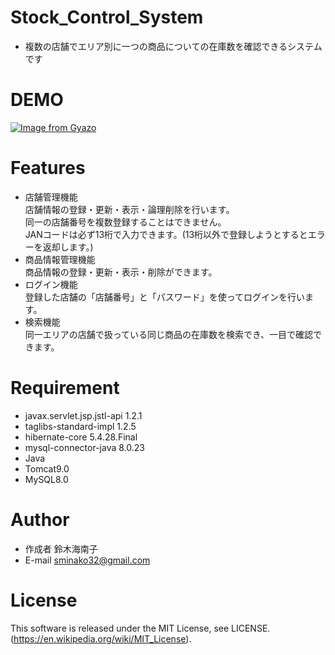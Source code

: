 # Stock_Control_System

* 複数の店舗でエリア別に一つの商品についての在庫数を確認できるシステムです

# DEMO
[![Image from Gyazo](https://i.gyazo.com/119b035afcc2cbe4cac22f959f6031a2.gif)](https://gyazo.com/119b035afcc2cbe4cac22f959f6031a2)


# Features

* 店舗管理機能<br>
店舗情報の登録・更新・表示・論理削除を行います。<br>
同一の店舗番号を複数登録することはできません。<br>
 JANコードは必ず13桁で入力できます。(13桁以外で登録しようとするとエラーを返却します。)<br>
* 商品情報管理機能<br>
商品情報の登録・更新・表示・削除ができます。<br>
* ログイン機能<br>
登録した店舗の「店舗番号」と「パスワード」を使ってログインを行います。<br>
* 検索機能<br>
同一エリアの店舗で扱っている同じ商品の在庫数を検索でき、一目で確認できます。


# Requirement

* javax.servlet.jsp.jstl-api 1.2.1
* taglibs-standard-impl 1.2.5
* hibernate-core 5.4.28.Final
* mysql-connector-java 8.0.23
* Java
* Tomcat9.0
* MySQL8.0

# Author

* 作成者
鈴木海南子
* E-mail
sminako32@gmail.com

# License

This software is released under the MIT License, see LICENSE.
(https://en.wikipedia.org/wiki/MIT_License).
